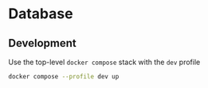 # Database

## Development

Use the top-level `docker compose` stack with the `dev` profile

```bash
docker compose --profile dev up
```

